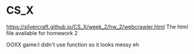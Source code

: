 # CS_X

https://silvercraft.github.io/CS_X/week_2/hw_2/webcrawler.html
The html file available for homework 2

OOXX game:I didn't use function so it looks messy
eh
